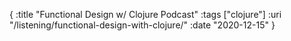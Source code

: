 {
  :title "Functional Design w/ Clojure Podcast"
  :tags ["clojure"]
  :uri "/listening/functional-design-with-clojure/"
  :date "2020-12-15"
}

